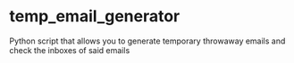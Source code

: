 # temp_email_generator
Python script that allows you to generate temporary throwaway emails and check the inboxes of said emails
